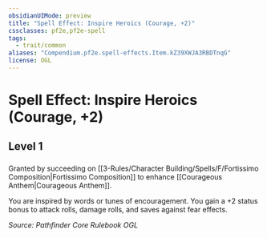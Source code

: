 ```yaml
---
obsidianUIMode: preview
title: "Spell Effect: Inspire Heroics (Courage, +2)"
cssclasses: pf2e,pf2e-spell
tags:
  - trait/common
aliases: "Compendium.pf2e.spell-effects.Item.kZ39XWJA3RBDTnqG"
license: OGL
---
```

# Spell Effect: Inspire Heroics (Courage, +2)
## Level 1
### 






Granted by succeeding on [[3-Rules/Character Building/Spells/F/Fortissimo Composition|Fortissimo Composition]] to enhance [[Courageous Anthem|Courageous Anthem]].

You are inspired by words or tunes of encouragement. You gain a +2 status bonus to attack rolls, damage rolls, and saves against fear effects.

*Source: Pathfinder Core Rulebook*
*OGL*